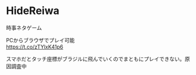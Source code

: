 # HideReiwa

時事ネタゲーム

PCからブラウザでプレイ可能  
https://t.co/zTYlxK41p6

スマホだとタッチ座標がブラジルに飛んでいくのでまともにプレイできない。原因調査中
